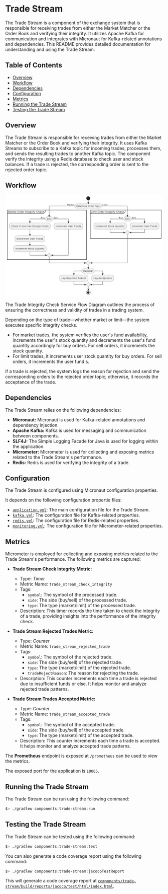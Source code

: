 # Trade Stream

The Trade Stream is a component of the exchange system that is responsible for receiving trades from either the Market Matcher or the Order Book and verifying their integrity. It utilizes Apache Kafka for communication and integrates with Micronaut for Kafka-related annotations and dependencies. This README provides detailed documentation for understanding and using the Trade Stream.

## Table of Contents

- [Overview](#overview)
- [Workflow](#workflow)
- [Dependencies](#dependencies)
- [Configuration](#configuration)
- [Metrics](#metrics)
- [Running the Trade Stream](#running-the-trade-stream)
- [Testing the Trade Stream](#testing-the-trade-stream)

## Overview

The Trade Stream is responsible for receiving trades from either the Market Matcher or the Order Book and verifying their integrity. It uses Kafka Streams to subscribe to a Kafka topic for incoming trades, processes them, and sends the resulting trades to another Kafka topic. The component verify the integrity using a Redis database to check user and stock balances. If a trade is rejected, the corresponding order is sent to the rejected order topic.

## Workflow

![alt text](/docs/imgs/trade-stream.png)

The Trade Integrity Check Service Flow Diagram outlines the process of ensuring the correctness and validity of trades in a trading system.

Depending on the type of trade—whether market or limit—the system executes specific integrity checks.
- For market trades, the system verifies the user's fund availability, increments the user's stock quantity and decrements the user's fund quantity accordingly for buy orders. For sell orders, it increments the stock quantity.
- For limit trades, it increments user stock quantity for buy orders. For sell orders, it increments the user fund's.

If a trade is rejected, the system logs the reason for rejection and send the corresponding orders to the rejected order topic; otherwise, it records the acceptance of the trade.

## Dependencies

The Trade Stream relies on the following dependencies:

- **Micronaut:** Micronaut is used for Kafka-related annotations and dependency injection.
- **Apache Kafka:** Kafka is used for messaging and communication between components.
- **SLF4J:** The Simple Logging Facade for Java is used for logging within the application.
- **Micrometer:** Micrometer is used for collecting and exposing metrics related to the Trade Stream's performance.
- **Redis:** Redis is used for verifying the integrity of a trade.

## Configuration

The Trade Stream is configured using Micronaut configuration properties.

It depends on the following configuration propertie files:

- [`application.yml`](src/main/resources/application.yml): The main configuration file for the Trade Stream.
- [`kafka.yml`](/config/common/kafka.yml): The configuration file for Kafka-related properties.
- [`redis.yml`](/config/common/redis.yml): The configuration file for Redis-related properties.
- [`monitoring.yml`](/config/common/monitoring.yml): The configuration file for Micrometer-related properties.

## Metrics

Micrometer is employed for collecting and exposing metrics related to the Trade Stream's performance. The following metrics are captured:

- **Trade Stream Check Integrity Metric:**
  - Type: _Timer_
  - Metric Name: `trade_stream_check_integrity`
  - Tags:
    - `symbol`: The symbol of the processed trade.
    - `side`: The side (buy/sell) of the processed trade.
    - `type`: The type (market/limit) of the processed trade.
  - Description: This timer records the time taken to check the integrity of a trade, providing insights into the performance of the integrity check.

- **Trade Stream Rejected Trades Metric:**
  - Type: _Counter_
  - Metric Name: `trade_stream_rejected_trade`
  - Tags:
    - `symbol`: The symbol of the rejected trade.
    - `side`: The side (buy/sell) of the rejected trade.
    - `type`: The type (market/limit) of the rejected trade.
    - `tradeRejectReason`: The reason for rejecting the trade.
  - Description: This counter increments each time a trade is rejected due to insufficient funds or else. It helps monitor and analyze rejected trade patterns.

- **Trade Stream Trades Accepted Metric:**
  - Type: _Counter_
  - Metric Name: `trade_stream_accepted_trade`
  - Tags:
    - `symbol`: The symbol of the accepted trade.
    - `side`: The side (buy/sell) of the accepted trade.
    - `type`: The type (market/limit) of the accepted trade.
  - Description: This counter increments each time a trade is accepted. It helps monitor and analyze accepted trade patterns.

The **Prometheus** endpoint is exposed at `/prometheus` can be used to view the metrics.

The exposed port for the application is `10005`.

## Running the Trade Stream

The Trade Stream can be run using the following command:

```bash
$> ./gradlew components:trade-stream:run
```

## Testing the Trade Stream

The Trade Stream can be tested using the following command:

```bash
$> ./gradlew components:trade-stream:test
```

You can also generate a code coverage report using the following command:

```bash
$> ./gradlew components:trade-stream:jacocoTestReport
```

This will generate a code coverage report at [`components/trade-stream/build/reports/jacoco/test/html/index.html`](/components/trade-stream/build/reports/jacoco/test/html/index.html).

